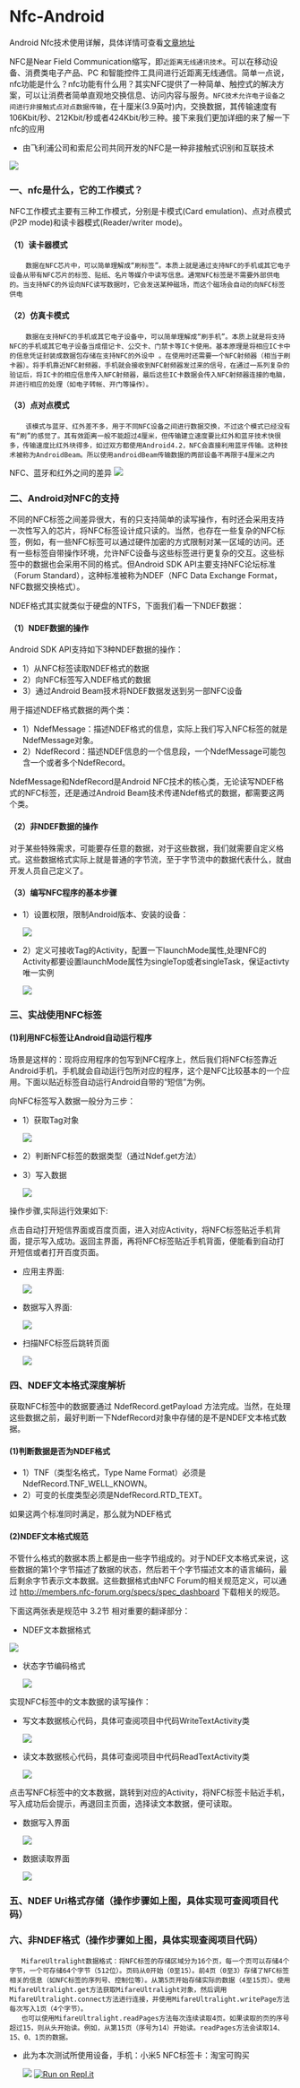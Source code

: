 # Nfc-Android
Android Nfc技术使用详解，具体详情可查看[文章地址](http://www.jianshu.com/p/e89cc9bba8a6)

NFC是Near Field Communication缩写，即`近距离无线通讯技术`。可以在移动设备、消费类电子产品、PC 和智能控件工具间进行近距离无线通信。简单一点说，nfc功能是什么？nfc功能有什么用？其实NFC提供了一种简单、触控式的解决方案，可以让消费者简单直观地交换信息、访问内容与服务。`NFC技术允许电子设备之间进行非接触式点对点数据传输`，在十厘米(3.9英吋)内，交换数据，其传输速度有106Kbit/秒、212Kbit/秒或者424Kbit/秒三种。接下来我们更加详细的来了解一下nfc的应用



* 由飞利浦公司和索尼公司共同开发的NFC是一种非接触式识别和互联技术
                                 
 ![](http://upload-images.jianshu.io/upload_images/5443336-d3a5aa356f50cd57.png?imageMogr2/auto-orient/strip%7CimageView2/2/w/1240)

### 一、nfc是什么，它的工作模式？
NFC工作模式主要有三种工作模式，分别是卡模式(Card emulation)、点对点模式(P2P mode)和读卡器模式(Reader/writer mode)。
    
#### （1）读卡器模式

        数据在NFC芯片中，可以简单理解成“刷标签”。本质上就是通过支持NFC的手机或其它电子设备从带有NFC芯片的标签、贴纸、名片等媒介中读写信息。通常NFC标签是不需要外部供电的。当支持NFC的外设向NFC读写数据时，它会发送某种磁场，而这个磁场会自动的向NFC标签供电

#### （2）仿真卡模式
        数据在支持NFC的手机或其它电子设备中，可以简单理解成“刷手机”。本质上就是将支持NFC的手机或其它电子设备当成借记卡、公交卡、门禁卡等IC卡使用。基本原理是将相应IC卡中的信息凭证封装成数据包存储在支持NFC的外设中 。在使用时还需要一个NFC射频器（相当于刷卡器）。将手机靠近NFC射频器，手机就会接收到NFC射频器发过来的信号，在通过一系列复杂的验证后，将IC卡的相应信息传入NFC射频器，最后这些IC卡数据会传入NFC射频器连接的电脑，并进行相应的处理（如电子转帐、开门等操作）。

#### （3）点对点模式

        该模式与蓝牙、红外差不多，用于不同NFC设备之间进行数据交换，不过这个模式已经没有有“刷”的感觉了。其有效距离一般不能超过4厘米，但传输建立速度要比红外和蓝牙技术快很多，传输速度比红外块得多，如过双方都使用Android4.2，NFC会直接利用蓝牙传输。这种技术被称为AndroidBeam。所以使用androidBeam传输数据的两部设备不再限于4厘米之内

  NFC、蓝牙和红外之间的差异
![](http://upload-images.jianshu.io/upload_images/5443336-a02d3bde35fa7d5d.png?imageMogr2/auto-orient/strip%7CimageView2/2/w/1240)

### 二、Android对NFC的支持
不同的NFC标签之间差异很大，有的只支持简单的读写操作，有时还会采用支持一次性写入的芯片，将NFC标签设计成只读的。当然，也存在一些复杂的NFC标签，例如，有一些NFC标签可以通过硬件加密的方式限制对某一区域的访问。还有一些标签自带操作环境，允许NFC设备与这些标签进行更复杂的交互。这些标签中的数据也会采用不同的格式。但Android SDK API主要支持NFC论坛标准（Forum Standard），这种标准被称为NDEF（NFC Data Exchange Format，NFC数据交换格式）。

NDEF格式其实就类似于硬盘的NTFS，下面我们看一下NDEF数据：

#### （1）NDEF数据的操作
Android SDK API支持如下3种NDEF数据的操作：

* 1）从NFC标签读取NDEF格式的数据
* 2）向NFC标签写入NDEF格式的数据
* 3）通过Android Beam技术将NDEF数据发送到另一部NFC设备

用于描述NDEF格式数据的两个类：

* 1）NdefMessage：描述NDEF格式的信息，实际上我们写入NFC标签的就是NdefMessage对象。
* 2）NdefRecord：描述NDEF信息的一个信息段，一个NdefMessage可能包含一个或者多个NdefRecord。

NdefMessage和NdefRecord是Android NFC技术的核心类，无论读写NDEF格式的NFC标签，还是通过Android Beam技术传递Ndef格式的数据，都需要这两个类。

#### （2）非NDEF数据的操作
对于某些特殊需求，可能要存任意的数据，对于这些数据，我们就需要自定义格式。这些数据格式实际上就是普通的字节流，至于字节流中的数据代表什么，就由开发人员自己定义了。

#### （3）编写NFC程序的基本步骤
* 1）设置权限，限制Android版本、安装的设备：

  ![](http://upload-images.jianshu.io/upload_images/5443336-02ea26579ecb2e80.png?imageMogr2/auto-orient/strip%7CimageView2/2/w/1240)

* 2）定义可接收Tag的Activity，配置一下launchMode属性,处理NFC的Activity都要设置launchMode属性为singleTop或者singleTask，保证activty唯一实例

  ![](http://upload-images.jianshu.io/upload_images/5443336-6d589d8e59e8083d.png?imageMogr2/auto-orient/strip%7CimageView2/2/w/1240)

### 三、实战使用NFC标签
#### (1)利用NFC标签让Android自动运行程序
场景是这样的：现将应用程序的包写到NFC程序上，然后我们将NFC标签靠近Android手机，手机就会自动运行包所对应的程序，这个是NFC比较基本的一个应用。下面以贴近标签自动运行Android自带的“短信”为例。

向NFC标签写入数据一般分为三步：

* 1）获取Tag对象

  ![](http://upload-images.jianshu.io/upload_images/5443336-13ca866b33394118.png?imageMogr2/auto-orient/strip%7CimageView2/2/w/1240)

* 2）判断NFC标签的数据类型（通过Ndef.get方法）
* 3）写入数据

  ![](http://upload-images.jianshu.io/upload_images/5443336-06b126d1bf203a48.png?imageMogr2/auto-orient/strip%7CimageView2/2/w/1240)

操作步骤,实际运行效果如下:

点击自动打开短信界面或百度页面，进入对应Activity，将NFC标签贴近手机背面，提示写入成功。返回主界面，再将NFC标签贴近手机背面，便能看到自动打开短信或者打开百度页面。

* 应用主界面:

  ![](http://upload-images.jianshu.io/upload_images/5443336-6e799fa3a8598b77.png?imageMogr2/auto-orient/strip%7CimageView2/2/w/1240)

* 数据写入界面:

  ![](http://upload-images.jianshu.io/upload_images/5443336-5b65998645199bc6.png?imageMogr2/auto-orient/strip%7CimageView2/2/w/1240)

* 扫描NFC标签后跳转页面

  ![](http://upload-images.jianshu.io/upload_images/5443336-ac73588141ca844a.png?imageMogr2/auto-orient/strip%7CimageView2/2/w/1240)

### 四、NDEF文本格式深度解析

获取NFC标签中的数据要通过 NdefRecord.getPayload 方法完成。当然，在处理这些数据之前，最好判断一下NdefRecord对象中存储的是不是NDEF文本格式数据。

#### (1)判断数据是否为NDEF格式
* 1）TNF（类型名格式，Type Name Format）必须是NdefRecord.TNF_WELL_KNOWN。
* 2）可变的长度类型必须是NdefRecord.RTD_TEXT。

如果这两个标准同时满足，那么就为NDEF格式

#### (2)NDEF文本格式规范
不管什么格式的数据本质上都是由一些字节组成的。对于NDEF文本格式来说，这些数据的第1个字节描述了数据的状态，然后若干个字节描述文本的语言编码，最后剩余字节表示文本数据。这些数据格式由NFC Forum的相关规范定义，可以通过 http://members.nfc-forum.org/specs/spec_dashboard 下载相关的规范。

 下面这两张表是规范中 3.2节 相对重要的翻译部分：
 
 * NDEF文本数据格式
 
  ![](http://upload-images.jianshu.io/upload_images/5443336-4ca1bae404f85a49.png?imageMogr2/auto-orient/strip%7CimageView2/2/w/1240)

* 状态字节编码格式

  ![](http://upload-images.jianshu.io/upload_images/5443336-8507380e27ef4496.png?imageMogr2/auto-orient/strip%7CimageView2/2/w/1240)

实现NFC标签中的文本数据的读写操作：

* 写文本数据核心代码，具体可查阅项目中代码WriteTextActivity类

  ![](http://upload-images.jianshu.io/upload_images/5443336-24f1eaf321c6bfbe.png?imageMogr2/auto-orient/strip%7CimageView2/2/w/1240)

* 读文本数据核心代码，具体可查阅项目中代码ReadTextActivity类

  ![](http://upload-images.jianshu.io/upload_images/5443336-bc192aaa34e5d5af.png?imageMogr2/auto-orient/strip%7CimageView2/2/w/1240)

点击写NFC标签中的文本数据，跳转到对应的Activity，将NFC标签卡贴近手机，写入成功后会提示，再退回主页面，选择读文本数据，便可读取。

* 数据写入界面

  ![](http://upload-images.jianshu.io/upload_images/5443336-caffd6bf63a3cae2.png?imageMogr2/auto-orient/strip%7CimageView2/2/w/1240)

* 数据读取界面

  ![](http://upload-images.jianshu.io/upload_images/5443336-d1e503f2dda83c40.png?imageMogr2/auto-orient/strip%7CimageView2/2/w/1240)

### 五、NDEF Uri格式存储（操作步骤如上图，具体实现可查阅项目代码）

### 六、非NDEF格式（操作步骤如上图，具体实现查阅项目代码）

       MifareUltralight数据格式：将NFC标签的存储区域分为16个页，每一个页可以存储4个字节，一个可存储64个字节（512位）。页码从0开始（0至15）。前4页（0至3）存储了NFC标签相关的信息（如NFC标签的序列号、控制位等）。从第5页开始存储实际的数据（4至15页）。使用MifareUltralight.get方法获取MifareUltralight对象，然后调用MifareUltralight.connect方法进行连接，并使用MifareUltralight.writePage方法每次写入1页（4个字节）。
       也可以使用MifareUltralight.readPages方法每次连续读取4页。如果读取的页的序号超过15，则从头开始读。例如，从第15页（序号为14）开始读。readPages方法会读取14、15、0、1页的数据。


* 此为本次测试所使用设备，手机：小米5  NFC标签卡：淘宝可购买

  ![](http://upload-images.jianshu.io/upload_images/5443336-35393841d4ae6d61.png?imageMogr2/auto-orient/strip%7CimageView2/2/w/1240)
  [![Run on Repl.it](https://repl.it/badge/github/RickyYu/Nfc-Android)](https://repl.it/github/RickyYu/Nfc-Android)